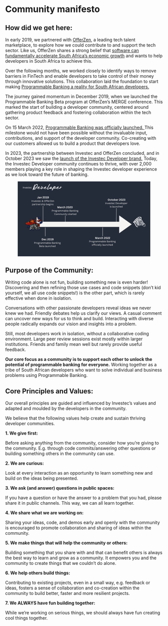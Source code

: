 # Community manifesto

## How did we get here:

In early 2019, we partnered with [OfferZen](https://www.offerzen.com/), a leading tech talent marketplace, to explore how we could contribute to and support the tech sector. Like us, OfferZen shares a strong belief that [software can fundamentally accelerate South Africa’s economic growth](https://www.offerzen.com/blog/rise-of-the-programmers-why-power-is-shifting-to-developers) and wants to help developers in South Africa to achieve this.&#x20;

Over the following months, we worked closely to identify ways to remove barriers in FinTech and enable developers to take control of their money through innovative solutions. This collaboration laid the foundation to start making [Programmable Banking a reality for South African developers.](https://www.youtube.com/watch?v=PcU0aT5ckDM)

The journey gained momentum in December 2019, when we launched the Programmable Banking Beta program at OfferZen’s MERGE conference. This marked the start of building a developer community, centered around gathering product feedback and fostering collaboration within the tech sector.

On 15 March 2022, [Programmable Banking was officially launched. ](https://www.investec.com/en_za/welcome-to-investec/press/investec-launch-programmable-banking.html)This milestone would not have been possible without the invaluable input, contributions, and support of the developer community. Co-creating with our customers allowed us to build a product that developers love.

In 2023, the partnership between Investec and OfferZen concluded, and in October 2023 we saw the [launch of the Investec Developer brand.](https://www.investec.com/en_za/welcome-to-investec/press/investec-is-taking-api-banking-mainstream.html) Today, the Investec Developer community continues to thrive, with over 2,000 members playing a key role in shaping the Investec developer experience as we look toward the future of banking.

<figure><img src="../.gitbook/assets/Community How did we get here timeline.png" alt=""><figcaption></figcaption></figure>

## Purpose of the Community:

Writing code alone is not fun, building something new is even harder! Discovering and then refining those use cases and code snippets (don’t kid yourself, we all use code snippets!) is the other part, which is rarely effective when done in isolation.

Conversations with other passionate developers reveal ideas we never knew we had. Friendly debates help us clarify our views. A casual comment can uncover new ways for us to think and build. Interacting with diverse people radically expands our vision and insights into a problem.

Still, most developers work in isolation, without a collaborative coding environment. Large peer review sessions exist mostly within larger institutions. Friends and family mean well but rarely provide useful feedback.

**Our core focus as a community is to support each other to unlock the potential of programmable banking for everyone.** Working together as a tribe of South African developers who want to solve individual and business problems using Programmable Banking.

## Core Principles and Values:

Our overall principles are guided and influenced by Investec’s values and adapted and moulded by the developers in the community.

We believe that the following values help create and sustain thriving developer communities.

**1. We give first:**

Before asking anything from the community, consider how you’re giving to the community. E.g. through code commits/answering other questions or building something others in the community can use.

**2. We are curious:**

Look at every interaction as an opportunity to learn something new and build on the ideas being presented.

**3. We ask (and answer) questions in public spaces:**

If you have a question or have the answer to a problem that you had, please share it in public channels. This way, we can all learn together.

**4. We share what we are working on:**

Sharing your ideas, code, and demos early and openly with the community is encouraged to promote collaboration and sharing of ideas within the community.

**5. We make things that will help the community or others:**

Building something that you share with and that can benefit others is always the best way to learn and grow as a community. It empowers you and the community to create things that we couldn’t do alone.

**6. We help others build things:**

Contributing to existing projects, even in a small way, e.g. feedback or ideas, fosters a sense of collaboration and co-creation within the community to build better, faster and more resilient projects.

**7. We ALWAYS have fun building together:**

While we’re working on serious things, we should always have fun creating cool things together.
